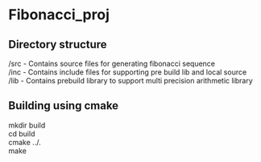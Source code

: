 # Fibonacci_proj

Directory structure
-------------------

/src - Contains source files for generating fibonacci sequence  
/inc - Contains include files for supporting pre build lib and local source   
/lib - Contains prebuild library to support multi precision arithmetic library  

Building using cmake  
--------------------
mkdir build  
cd build  
cmake ../.  
make  
